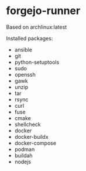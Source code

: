 # forgejo-runner

Based on archlinux:latest

Installed packages:

- ansible
- git
- python-setuptools
- sudo
- openssh
- gawk
- unzip
- tar
- rsync
- curl
- fuse
- cmake
- shellcheck
- docker
- docker-buildx
- docker-compose
- podman
- buildah
- nodejs
